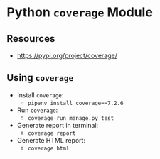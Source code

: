 # Python `coverage` Module

## Resources
* <https://pypi.org/project/coverage/>

## Using `coverage`

* Install `coverage`:
    * `pipenv install coverage==7.2.6`
* Run `coverage`:
    * `coverage run manage.py test`
* Generate report in terminal:
    * `coverage report`
* Generate HTML report:
    * `coverage html`
